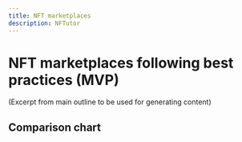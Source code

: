 ```yaml
---
title: NFT marketplaces
description: NFTutor
---
```

 # NFT marketplaces following best practices (MVP)

(Excerpt from main outline to be used for generating content)
## Comparison chart